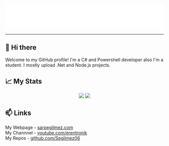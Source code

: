 ![Title](./title.png)

***

## 👋 Hi there
Welcome to my GitHub profile! I'm a C# and Powershell developer also I'm a student. I mostly upload .Net and Node.js projects.
    
    
## 📈 My Stats
<p align="center">
    <img src="https://github-readme-stats.vercel.app/api/top-langs/?username=Segilmez06&show_icons=true&theme=tokyonight"></a>
    <img src="https://github-readme-stats.vercel.app/api?username=Segilmez06&show_icons=true&theme=tokyonight"></a>
</p>
    
## 📫 Links
My Webpage - <a href="https://www.sarpegilmez.com">sarpegilmez.com</a>    
My Channnel - <a href="https://www.youtube.com/channel/UCnl93Fv9NwufJhTPPe82lig">youtube.com/erentronik</a>   
My Repos - <a href="https://github.com/Segilmez06?tab=repositories">github.com/Segilmez06</a>   

<!--
**Segilmez06/Segilmez06** is a ✨ _special_ ✨ repository because its `README.md` (this file) appears on your GitHub profile.

Here are some ideas to get you started:

- 🔭 I’m currently working on ...
- 🌱 I’m currently learning ...
- 👯 I’m looking to collaborate on ...
- 🤔 I’m looking for help with ...
- 💬 Ask me about ...
- 📫 How to reach me: ...
- 😄 Pronouns: ...
- ⚡ Fun fact: ...
-->
